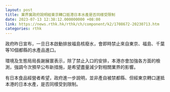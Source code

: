 ```yaml
---
layout: post
title: 業界冀政府說明經東京轉口抵港日本水產是否同樣受限制
date: 2023-07-13 12:38:12.000000000 +08:00
link: https://news.rthk.hk/rthk/ch/component/k2/1708672-20230713.htm
categories: rthk
---
```


政府昨日宣布，一旦日本啟動排放福島核廢水，會即時禁止來自東京、福島、千葉等10個都縣的水產品進口。

環境及生態局局長謝展寰表示，除了禁止入口的安排，本港亦會加強各方面的檢測，強調今次預早公布新措施，是希望盡量減少對相關業界的影響。

有日本食品經營者希望，政府進一步說明，並非產自被禁都縣、但經東京轉口運抵本港的日本水產，是否同樣受到限制。
